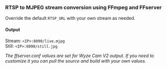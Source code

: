 ### RTSP to MJPEG stream conversion using FFmpeg and FFserver

Override the default `RTSP_URL` with your own stream as needed.


#### Output

Stream: `<IP>:8090/live.mjpg`  
Still: `<IP>:8090/still.jpg`


*The ffserver.conf values are set for Wyze Cam V2 output. If you need to customize it you can pull the source and build with your own values.*
